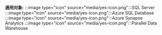 <Token>**適用対象:** :::image type="icon" source="media/yes-icon.png":::SQL Server :::image type="icon" source="media/yes-icon.png":::Azure SQL Database :::image type="icon" source="media/yes-icon.png":::Azure Synapse Analytics :::image type="icon" source="media/yes-icon.png":::Parallel Data Warehouse</Token>

